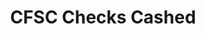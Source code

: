 ---
title: "CFSC Checks Cashed"
url: /milwaukee/cfsc-checks-cashed-west-north-avenue/
shop: pawnbroker
---